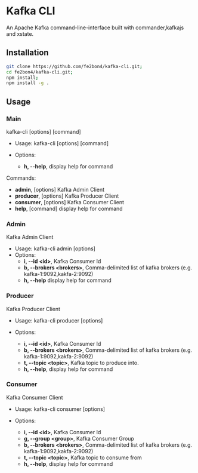 # Kafka CLI

An Apache Kafka command-line-interface built with commander,kafkajs and xstate.

## Installation

```sh
git clone https://github.com/fe2bon4/kafka-cli.git;
cd fe2bon4/kafka-cli.git;
npm install;
npm install -g .
```

## Usage

### Main

kafka-cli [options] [command]

- Usage: kafka-cli [options] [command]

- Options:

  - **h, --help**, display help for command

Commands:

- **admin**, [options] Kafka Admin Client
- **producer**, [options] Kafka Producer Client
- **consumer**, [options] Kafka Consumer Client
- **help**, [command] display help for command

### Admin

Kafka Admin Client

- Usage: kafka-cli admin [options]
- Options:
  - **i, --id &lt;id&gt;**, Kafka Consumer Id
  - **b, --brokers &lt;brokers&gt;**, Comma-delimited list of kafka brokers (e.g. kafka-1:9092,kakfa-2:9092)
  - **h, --help** display help for command

### Producer

Kafka Producer Client

- Usage: kafka-cli producer [options]

- Options:
  - **i, --id &lt;id&gt;**, Kafka Consumer Id
  - **b, --brokers &lt;brokers&gt;**, Comma-delimited list of kafka brokers (e.g. kafka-1:9092,kakfa-2:9092)
  - **t, --topic &lt;topic&gt;**, Kafka topic to produce into.
  - **h, --help**, display help for command

### Consumer

Kafka Consumer Client

- Usage: kafka-cli consumer [options]

- Options:
  - **i, --id &lt;id&gt;**, Kafka Consumer Id
  - **g, --group &lt;group&gt;**, Kafka Consumer Group
  - **b, --brokers &lt;brokers&gt;**, Comma-delimited list of kafka brokers (e.g. kafka-1:9092,kakfa-2:9092)
  - **t, --topic &lt;topic&gt;**, Kafka topic to consume from
  - **h, --help**, display help for command
